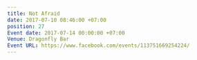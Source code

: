 ```yaml
---
title: Not Afraid
date: 2017-07-10 08:46:00 +07:00
position: 27
Event date: 2017-07-14 00:00:00 +07:00
Venue: Dragonfly Bar
Event URL: https://www.facebook.com/events/113751669254224/
---
```


